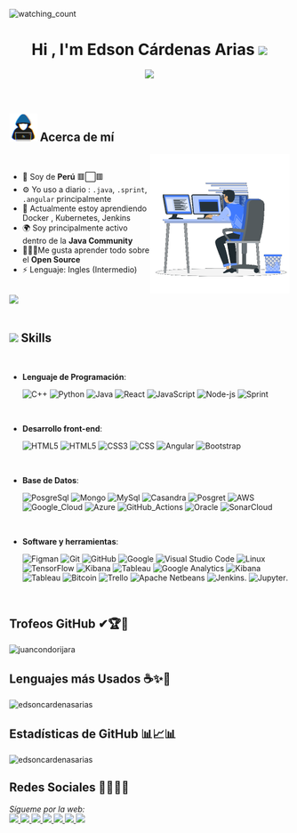 <p align="left"> 
<img src="https://komarev.com/ghpvc/?username=OvinduWijethunge&color=brightgreen" alt="watching_count" />
</p>

<h1 align="center"><b>Hi , I'm Edson Cárdenas Arias </b><img src="https://media.giphy.com/media/hvRJCLFzcasrR4ia7z/giphy.gif" width="35"></h1>
<!--  -->
<p align="center">
  <a href="https://github.com/DenverCoder1/readme-typing-svg"><img src="https://readme-typing-svg.herokuapp.com?font=Time+New+Roman&color=cyan&size=25&center=true&vCenter=true&width=600&height=100&lines=Assalamu+O+Alaikum+Warahmatullah..&hearts;++;Self-taught+Front-End+Developer,;Computer+Science+Student,;CTF+Newbie,;Active+Learner/Researcher,;Love+to+learn+new+stuffs..<3"></a>
</p>

<br>

## <picture><img src = "https://github.com/0xAbdulKhalid/0xAbdulKhalid/raw/main/assets/mdImages/about_me.gif" width = 50px></picture> **Acerca de mí**

<picture> <img align="right" src="https://github.com/0xAbdulKhalid/0xAbdulKhalid/raw/main/assets/mdImages/Right_Side.gif" width = 250px></picture>
<br>
- 🏢 Soy de **Perú** 🟥⬜🟥
- ⚙️ Yo uso a diario : `.java`, `.sprint`, `.angular` principalmente
- 🌱 Actualmente estoy aprendiendo Docker , Kubernetes, Jenkins
- 🌍 Soy principalmente activo dentro de la **Java Community**
- 👨🏻‍💻Me gusta aprender todo sobre el **Open Source**
- ⚡ Lenguaje: Ingles (Intermedio)
<br><br>

<img src="https://user-images.githubusercontent.com/73097560/115834477-dbab4500-a447-11eb-908a-139a6edaec5c.gif"><br><br>

## <img src="https://media2.giphy.com/media/QssGEmpkyEOhBCb7e1/giphy.gif?cid=ecf05e47a0n3gi1bfqntqmob8g9aid1oyj2wr3ds3mg700bl&rid=giphy.gif" width ="25"><b> Skills</b>
<br>

<p align="center">

- **Lenguaje de Programación**:
    
    ![C++](https://img.shields.io/badge/C++%20-%2300599C.svg?style=for-the-badge&logo=c%2B%2B&logoColor=white)
    ![Python](https://img.shields.io/badge/Python%20-%2314354C.svg?style=for-the-badge&logo=python&logoColor=white)
    ![Java](https://img.shields.io/badge/Java-ED8B00?style=for-the-badge&logo=openjdk&logoColor=white)
    ![React](https://img.shields.io/badge/React-20232A?style=for-the-badge&logo=react&logoColor=61DAFB)
    ![JavaScript](https://img.shields.io/badge/JavaScript-323330?style=for-the-badge&logo=javascript&logoColor=F7DF1E)
    ![Node-js](https://img.shields.io/badge/React-20232A?style=for-the-badge&logo=react&logoColor=61DAFB)
    ![Sprint](https://img.shields.io/badge/Spring-6DB33F?style=for-the-badge&logo=spring&logoColor=white)


<br>   
    
- **Desarrollo front-end**:

   ![HTML5](https://img.shields.io/badge/HTML5%20-%23E34F26.svg?style=for-the-badge&logo=html5&logoColor=white)
   ![HTML5](https://img.shields.io/badge/HTML-239120?style=for-the-badge&logo=html5&logoColor=white)
   ![CSS3](https://img.shields.io/badge/CSS%20-%231572B6.svg?style=for-the-badge&logo=css3&logoColor=white)
   ![CSS](https://img.shields.io/badge/CSS-239120?&style=for-the-badge&logo=css3&logoColor=white)
   ![Angular](https://img.shields.io/badge/Angular-DD0031?style=for-the-badge&logo=angular&logoColor=white)
   ![Bootstrap](https://img.shields.io/badge/Bootstrap-563D7C?style=for-the-badge&logo=bootstrap&logoColor=white)

   

<br>

- **Base de Datos**:

    ![PosgreSql](https://img.shields.io/badge/PostgreSQL-316192?style=for-the-badge&logo=postgresql&logoColor=white)
    ![Mongo](https://img.shields.io/badge/MongoDB-4EA94B?style=for-the-badge&logo=mongodb&logoColor=white)
    ![MySql](https://img.shields.io/badge/MySQL-00000F?style=for-the-badge&logo=mysql&logoColor=white)
    ![Casandra](https://img.shields.io/badge/Cassandra-1287B1?style=for-the-badge&logo=apache%20cassandra&logoColor=white)
    ![Posgret](https://img.shields.io/badge/GitHub%20Pages-%23327FC7.svg?style=for-the-badge&logo=github&logoColor=white)
    ![AWS](https://img.shields.io/badge/Amazon_AWS-232F3E?style=for-the-badge&logo=amazon-aws&logoColor=white)
    ![Google_Cloud](https://img.shields.io/badge/Google_Cloud-4285F4?style=for-the-badge&logo=google-cloud&logoColor=white)
    ![Azure](https://img.shields.io/badge/Microsoft_Azure-0089D6?style=for-the-badge&logo=microsoft-azure&logoColor=white)
    ![GitHub_Actions](https://img.shields.io/badge/GitHub_Actions-2088FF?style=for-the-badge&logo=github-actions&logoColor=white)
    ![Oracle](https://img.shields.io/badge/Oracle-F80000?style=for-the-badge&logo=oracle&logoColor=black)
    ![SonarCloud](https://img.shields.io/badge/Sonar%20cloud-F3702A?style=for-the-badge&logo=sonarcloud&logoColor=white)
    

    
<br>

- **Software y herramientas**:

    ![Figman](https://img.shields.io/badge/Figma-F24E1E?style=for-the-badge&logo=figma&logoColor=white)
    ![Git](https://img.shields.io/badge/git-%23F05033.svg?style=for-the-badge&logo=git&logoColor=white)
    ![GitHub](https://img.shields.io/badge/github-%23121011.svg?style=for-the-badge&logo=github&logoColor=white)
    ![Google](https://img.shields.io/badge/google-%234285F4.svg?style=for-the-badge&logo=google&logoColor=white)
    ![Visual Studio Code](https://img.shields.io/badge/Visual%20Studio%20Code-0078d7.svg?style=for-the-badge&logo=visual-studio-code&logoColor=white)
    ![Linux](https://img.shields.io/badge/Linux-FCC624?style=for-the-badge&logo=linux&logoColor=black)
    ![TensorFlow](https://img.shields.io/badge/TensorFlow-FF6F00?style=for-the-badge&logo=tensorflow&logoColor=white)
    ![Kibana](https://img.shields.io/badge/Kibana-005571?style=for-the-badge&logo=Kibana&logoColor=white)
    ![Tableau](https://img.shields.io/badge/Tableau-E97627?style=for-the-badge&logo=Tableau&logoColor=white)
    ![Google Analytics](https://img.shields.io/badge/Google%20Analytics-E37400?style=for-the-badge&logo=google%20analytics&logoColor=white)
    ![Kibana](https://img.shields.io/badge/Kibana-005571?style=for-the-badge&logo=Kibana&logoColor=white)
    ![Tableau](https://img.shields.io/badge/Tableau-E97627?style=for-the-badge&logo=Tableau&logoColor=white)
    ![Bitcoin](https://img.shields.io/badge/Bitcoin-000000?style=for-the-badge&logo=bitcoin&logoColor=white)
    ![Trello](https://img.shields.io/badge/Trello-0052CC?style=for-the-badge&logo=trello&logoColor=white)
    ![Apache Netbeans](https://img.shields.io/badge/apache%20netbeans-1B6AC6?style=for-the-badge&logo=apache%20netbeans%20IDE&logoColor=white)
    ![Jenkins](https://img.shields.io/badge/Jenkins-D24939?style=for-the-badge&logo=Jenkins&logoColor=white).
    ![Jupyter](https://img.shields.io/badge/Made%20with-Jupyter-orange?style=for-the-badge&logo=Jupyter).
<br> 

## Trofeos GitHub ✔🏆🥇
<img src="https://github-profile-trophy.vercel.app/api/?username=juancondorijara&locale=es" alt="juancondorijara"/>

</br>

## Lenguajes más Usados ☕✨📑
<img src="https://github-readme-stats.vercel.app/api/top-langs/?username=edsoncardenasarias&locale=es&layout=compact&langs_count=10&role=OWNER,COLLABORATOR&theme=default" alt="edsoncardenasarias" style="width: 500px;"/>

</br>

## Estadísticas de GitHub 📊📈📊
<img src="https://github-readme-stats.vercel.app/api?username=edsoncardenasarias&show_icons=true&locale=es&role=OWNER,COLLABORATOR&theme=default" alt="edsoncardenasarias" style="width: 500px;"/>
</br>

## Redes Sociales 👨🏻‍💻📱
<i>Sígueme por la web:</i><br>
<a href="mailto:edson.cardenas@vallegrande.edu.pe" target="_blank">
<img src="https://img.shields.io/badge/-Gmail-%23333?style=for-the-badge&logo=gmail&logoColor=white" target="_blank">
</a>
<a href="https://gitlab.com/edson.cardenas" target="_blank">
<img src="https://img.shields.io/badge/GitLab-330F63?style=for-the-badge&logo=gitlab&logoColor=white" target="_blank">
</a>
<a href="https://github.com/edsoncardenasarias" target="_blank">
<img src="https://img.shields.io/badge/-GitHub-171515?style=for-the-badge&logo=github&logoColor=white" target="_blank">
</a>
<a href="https://www.linkedin.com/in/edson-cardenas-arias-9602771ab/" target="_blank">
<img src="https://img.shields.io/badge/-LinkedIn-blue?style=for-the-badge&logo=linkedin&logoColor=white" target="_blank">
</a>
<a href="https://www.facebook.com/profile.php?id=100004386580197" target="_blank">
<img src="https://img.shields.io/badge/-FaceBook-1877F2?style=for-the-badge&logo=facebook&logoColor=white" target="_blank">
</a>
<a href="https://www.instagram.com/edson_jeanpierre_2000/" target="_blank">
<img src="https://img.shields.io/badge/Instagram-E4405F?style=for-the-badge&logo=instagram&logoColor=white" target="_blank">
</a>
<a href="https://www.youtube.com/channel/UC5Cw7cPtjkRZCcq1cYeVuLg" target="_blank">
<img src="https://img.shields.io/badge/YouTube-FF0000?style=for-the-badge&logo=youtube&logoColor=white" target="_blank">
</a>
</div>
